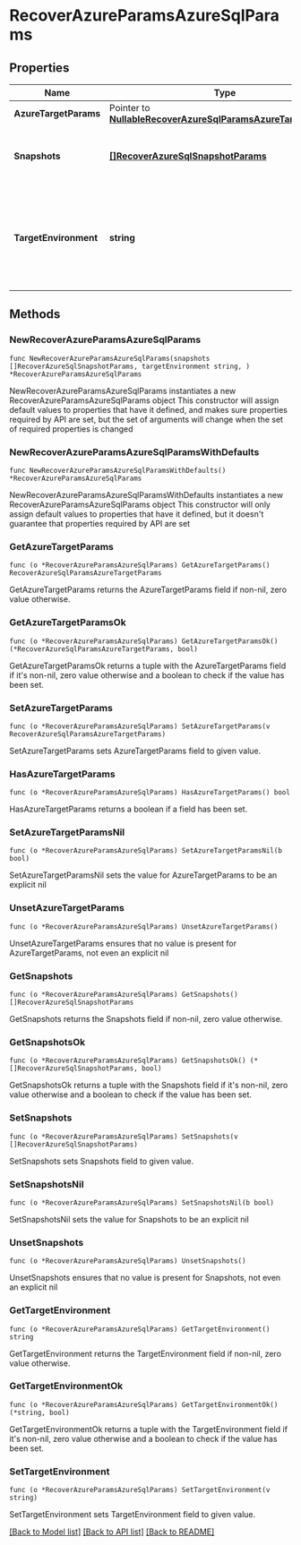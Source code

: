 # RecoverAzureParamsAzureSqlParams

## Properties

Name | Type | Description | Notes
------------ | ------------- | ------------- | -------------
**AzureTargetParams** | Pointer to [**NullableRecoverAzureSqlParamsAzureTargetParams**](RecoverAzureSqlParamsAzureTargetParams.md) |  | [optional] 
**Snapshots** | [**[]RecoverAzureSqlSnapshotParams**](RecoverAzureSqlSnapshotParams.md) | Specifies the details of the azure sql objects to be recovered. | 
**TargetEnvironment** | **string** | Specifies the environment of the recovery target. The corresponding params below must be filled out. | 

## Methods

### NewRecoverAzureParamsAzureSqlParams

`func NewRecoverAzureParamsAzureSqlParams(snapshots []RecoverAzureSqlSnapshotParams, targetEnvironment string, ) *RecoverAzureParamsAzureSqlParams`

NewRecoverAzureParamsAzureSqlParams instantiates a new RecoverAzureParamsAzureSqlParams object
This constructor will assign default values to properties that have it defined,
and makes sure properties required by API are set, but the set of arguments
will change when the set of required properties is changed

### NewRecoverAzureParamsAzureSqlParamsWithDefaults

`func NewRecoverAzureParamsAzureSqlParamsWithDefaults() *RecoverAzureParamsAzureSqlParams`

NewRecoverAzureParamsAzureSqlParamsWithDefaults instantiates a new RecoverAzureParamsAzureSqlParams object
This constructor will only assign default values to properties that have it defined,
but it doesn't guarantee that properties required by API are set

### GetAzureTargetParams

`func (o *RecoverAzureParamsAzureSqlParams) GetAzureTargetParams() RecoverAzureSqlParamsAzureTargetParams`

GetAzureTargetParams returns the AzureTargetParams field if non-nil, zero value otherwise.

### GetAzureTargetParamsOk

`func (o *RecoverAzureParamsAzureSqlParams) GetAzureTargetParamsOk() (*RecoverAzureSqlParamsAzureTargetParams, bool)`

GetAzureTargetParamsOk returns a tuple with the AzureTargetParams field if it's non-nil, zero value otherwise
and a boolean to check if the value has been set.

### SetAzureTargetParams

`func (o *RecoverAzureParamsAzureSqlParams) SetAzureTargetParams(v RecoverAzureSqlParamsAzureTargetParams)`

SetAzureTargetParams sets AzureTargetParams field to given value.

### HasAzureTargetParams

`func (o *RecoverAzureParamsAzureSqlParams) HasAzureTargetParams() bool`

HasAzureTargetParams returns a boolean if a field has been set.

### SetAzureTargetParamsNil

`func (o *RecoverAzureParamsAzureSqlParams) SetAzureTargetParamsNil(b bool)`

 SetAzureTargetParamsNil sets the value for AzureTargetParams to be an explicit nil

### UnsetAzureTargetParams
`func (o *RecoverAzureParamsAzureSqlParams) UnsetAzureTargetParams()`

UnsetAzureTargetParams ensures that no value is present for AzureTargetParams, not even an explicit nil
### GetSnapshots

`func (o *RecoverAzureParamsAzureSqlParams) GetSnapshots() []RecoverAzureSqlSnapshotParams`

GetSnapshots returns the Snapshots field if non-nil, zero value otherwise.

### GetSnapshotsOk

`func (o *RecoverAzureParamsAzureSqlParams) GetSnapshotsOk() (*[]RecoverAzureSqlSnapshotParams, bool)`

GetSnapshotsOk returns a tuple with the Snapshots field if it's non-nil, zero value otherwise
and a boolean to check if the value has been set.

### SetSnapshots

`func (o *RecoverAzureParamsAzureSqlParams) SetSnapshots(v []RecoverAzureSqlSnapshotParams)`

SetSnapshots sets Snapshots field to given value.


### SetSnapshotsNil

`func (o *RecoverAzureParamsAzureSqlParams) SetSnapshotsNil(b bool)`

 SetSnapshotsNil sets the value for Snapshots to be an explicit nil

### UnsetSnapshots
`func (o *RecoverAzureParamsAzureSqlParams) UnsetSnapshots()`

UnsetSnapshots ensures that no value is present for Snapshots, not even an explicit nil
### GetTargetEnvironment

`func (o *RecoverAzureParamsAzureSqlParams) GetTargetEnvironment() string`

GetTargetEnvironment returns the TargetEnvironment field if non-nil, zero value otherwise.

### GetTargetEnvironmentOk

`func (o *RecoverAzureParamsAzureSqlParams) GetTargetEnvironmentOk() (*string, bool)`

GetTargetEnvironmentOk returns a tuple with the TargetEnvironment field if it's non-nil, zero value otherwise
and a boolean to check if the value has been set.

### SetTargetEnvironment

`func (o *RecoverAzureParamsAzureSqlParams) SetTargetEnvironment(v string)`

SetTargetEnvironment sets TargetEnvironment field to given value.



[[Back to Model list]](../README.md#documentation-for-models) [[Back to API list]](../README.md#documentation-for-api-endpoints) [[Back to README]](../README.md)


